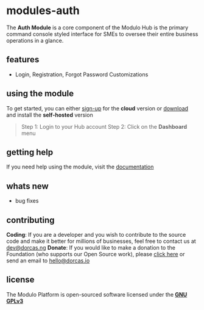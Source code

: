 # modules-auth


The **Auth Module** is a core component of the Modulo Hub is the primary command console styled interface for SMEs to oversee their entire business operations in a glance.

## features
- Login, Registration, Forgot Password Customizations

## using the module
To get started, you can either [sign-up](https://modullo.io/business/cloud) for the **cloud** version or [download
](https://modullo.io/download/) and install the **self-hosted** version

> Step 1: Login to your Hub account
> Step 2: Click on the **Dashboard** menu

## getting help
If you need help using the module, visit the [documentation](https://docs.modullo.io)

## whats new
- bug fixes


## contributing
**Coding**: If you are a developer and you wish to contribute to the source code and make it better for millions of businesses, feel free to contact us at dev@dorcas.ng
**Donate**: If you would like to make a donation to the Foundation (who supports our Open Source work), please [click
 here](https://modullo.io/donate) or send an email to hello@dorcas.io

## license
The Modulo Platform is open-sourced software licensed under the [**GNU GPLv3**](https://opensource.org/licenses/GPL-3.0)